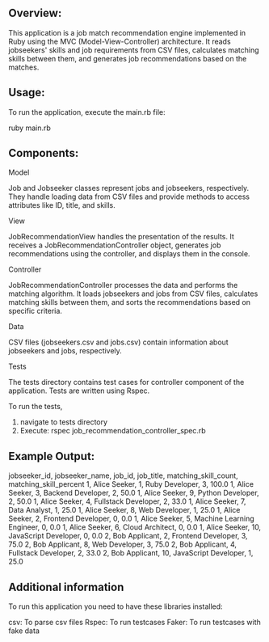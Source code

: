 ## Overview:

This application is a job match recommendation engine implemented in Ruby using the MVC (Model-View-Controller) architecture. It reads jobseekers' skills and job requirements from CSV files, calculates matching skills between them, and generates job recommendations based on the matches.

## Usage: 

To run the application, execute the main.rb file:

ruby main.rb


## Components:
Model

Job and Jobseeker classes represent jobs and jobseekers, respectively. They handle loading data from CSV files and provide methods to access attributes like ID, title, and skills.
   
View

JobRecommendationView handles the presentation of the results. It receives a JobRecommendationController object, generates job recommendations using the controller, and displays them in the console.
   
Controller

JobRecommendationController processes the data and performs the matching algorithm. It loads jobseekers and jobs from CSV files, calculates matching skills between them, and sorts the recommendations based on specific criteria.    

Data

CSV files (jobseekers.csv and jobs.csv) contain information about jobseekers and jobs, respectively.

Tests

  The tests directory contains test cases for controller component of the application. Tests are written using Rspec.

  To run the tests, 

  1. navigate to tests directory
  2. Execute:
      rspec job_recommendation_controller_spec.rb


## Example Output:

jobseeker_id, jobseeker_name, job_id, job_title, matching_skill_count, matching_skill_percent
1, Alice Seeker, 1, Ruby Developer, 3, 100.0
1, Alice Seeker, 3, Backend Developer, 2, 50.0
1, Alice Seeker, 9, Python Developer, 2, 50.0
1, Alice Seeker, 4, Fullstack Developer, 2, 33.0
1, Alice Seeker, 7, Data Analyst, 1, 25.0
1, Alice Seeker, 8, Web Developer, 1, 25.0
1, Alice Seeker, 2, Frontend Developer, 0, 0.0
1, Alice Seeker, 5, Machine Learning Engineer, 0, 0.0
1, Alice Seeker, 6, Cloud Architect, 0, 0.0
1, Alice Seeker, 10, JavaScript Developer, 0, 0.0
2, Bob Applicant, 2, Frontend Developer, 3, 75.0
2, Bob Applicant, 8, Web Developer, 3, 75.0
2, Bob Applicant, 4, Fullstack Developer, 2, 33.0
2, Bob Applicant, 10, JavaScript Developer, 1, 25.0

## Additional information

To run this application you need to have these libraries installed:

csv: To parse csv files
Rspec: To run testcases
Faker: To run testcases with fake data

   
